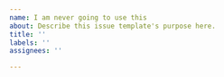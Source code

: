 ```yaml
---
name: I am never going to use this
about: Describe this issue template's purpose here.
title: ''
labels: ''
assignees: ''

---
```



